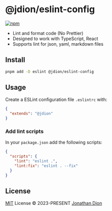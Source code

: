 # @jdion/eslint-config

[![npm](https://img.shields.io/npm/v/@jdion/eslint-config?color=238636&label=)](https://npmjs.com/package/@jdion/eslint-config)

- Lint and format code (No Prettier)
- Designed to work with TypeScript, React
- Supports lint for json, yaml, markdown files

## Install

```bash
pnpm add -D eslint @jdion/eslint-config
```

## Usage

Create a ESLint configuration file `.eslintrc` with:

```json
{
  "extends": "@jdion"
}
```

### Add lint scripts

In your `package.json` add the following scripts:

```json
{
  "scripts": {
    "lint": "eslint .",
    "lint:fix": "eslint . --fix"
  }
}
```

## License

[MIT](./LICENSE) License &copy; 2023-PRESENT [Jonathan Dion](https://github.com/jonathandion)
